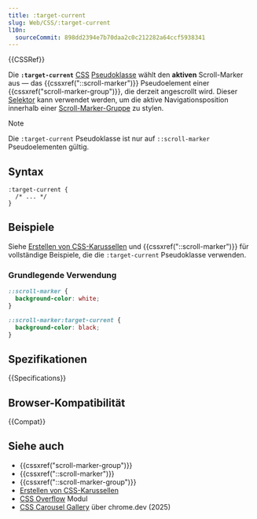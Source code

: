 ```yaml
---
title: :target-current
slug: Web/CSS/:target-current
l10n:
  sourceCommit: 898dd2394e7b70daa2c0c212282a64ccf5938341
---
```


{{CSSRef}}

Die **`:target-current`** [CSS](/de/docs/Web/CSS) [Pseudoklasse](/de/docs/Web/CSS/Pseudo-classes) wählt den **aktiven** Scroll-Marker aus — das {{cssxref("::scroll-marker")}} Pseudoelement einer {{cssxref("scroll-marker-group")}}, die derzeit angescrollt wird. Dieser [Selektor](/de/docs/Web/CSS/CSS_selectors) kann verwendet werden, um die aktive Navigationsposition innerhalb einer [Scroll-Marker-Gruppe](/de/docs/Web/CSS/::scroll-marker-group#description) zu stylen.

> [!NOTE]
> Die `:target-current` Pseudoklasse ist nur auf `::scroll-marker` Pseudoelementen gültig.

## Syntax

```css-nolint
:target-current {
  /* ... */
}
```

## Beispiele

Siehe [Erstellen von CSS-Karussellen](/de/docs/Web/CSS/CSS_overflow/CSS_carousels) und {{cssxref("::scroll-marker")}} für vollständige Beispiele, die die `:target-current` Pseudoklasse verwenden.

### Grundlegende Verwendung

```css
::scroll-marker {
  background-color: white;
}

::scroll-marker:target-current {
  background-color: black;
}
```

## Spezifikationen

{{Specifications}}

## Browser-Kompatibilität

{{Compat}}

## Siehe auch

- {{cssxref("scroll-marker-group")}}
- {{cssxref("::scroll-marker")}}
- {{cssxref("::scroll-marker-group")}}
- [Erstellen von CSS-Karussellen](/de/docs/Web/CSS/CSS_overflow/CSS_carousels)
- [CSS Overflow](/de/docs/Web/CSS/CSS_overflow) Modul
- [CSS Carousel Gallery](https://chrome.dev/carousel/) über chrome.dev (2025)
